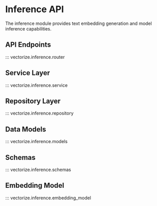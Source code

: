 # Inference API

The inference module provides text embedding generation and model inference capabilities.

## API Endpoints

::: vectorize.inference.router

## Service Layer

::: vectorize.inference.service

## Repository Layer

::: vectorize.inference.repository

## Data Models

::: vectorize.inference.models

## Schemas

::: vectorize.inference.schemas

## Embedding Model

::: vectorize.inference.embedding_model
